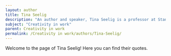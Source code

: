 ```yaml
---
layout: author
title: Tina Seelig
description: "An author and speaker, Tina Seelig is a professor at Stanford University who focuses on creativity, entrepreneurship, and innovation. Her books, including 'InGenius: A Crash Course on Creativity,' explore how creativity can be harnessed in professional settings."
subject: "Creativity in work"
parent: Creativity in work
permalink: /Creativity in work/authors/Tina-Seelig/
---
```


Welcome to the page of Tina Seelig! Here you can find their quotes.
